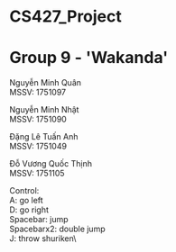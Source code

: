 # CS427_Project
# Group 9 - 'Wakanda'

Nguyễn Minh Quân\
MSSV: 1751097

Nguyễn Minh Nhật\
MSSV: 1751090

Đặng Lê Tuấn Anh\
MSSV: 1751049

Đỗ Vương Quốc Thịnh\
MSSV: 1751105

Control:\
A: go left\
D: go right\
Spacebar: jump\
Spacebarx2: double jump\
J: throw shuriken\
